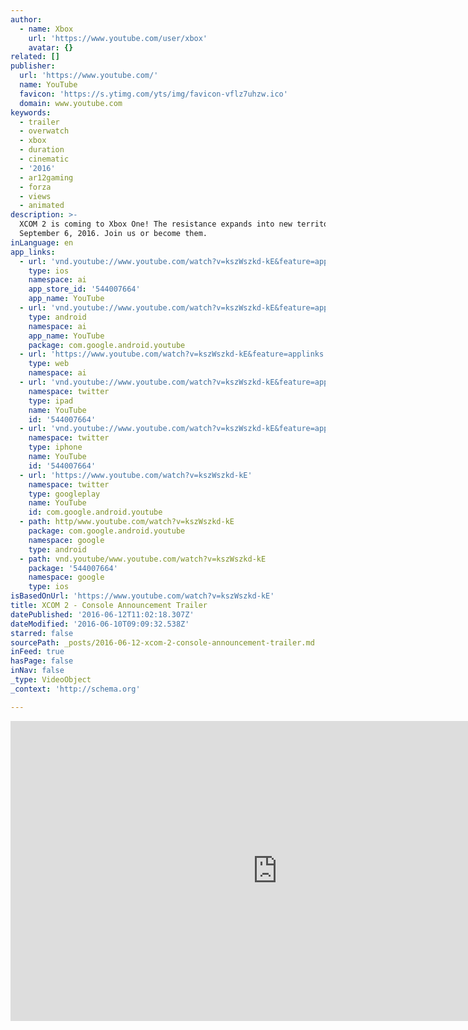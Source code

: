 ```yaml
---
author:
  - name: Xbox
    url: 'https://www.youtube.com/user/xbox'
    avatar: {}
related: []
publisher:
  url: 'https://www.youtube.com/'
  name: YouTube
  favicon: 'https://s.ytimg.com/yts/img/favicon-vflz7uhzw.ico'
  domain: www.youtube.com
keywords:
  - trailer
  - overwatch
  - xbox
  - duration
  - cinematic
  - '2016'
  - ar12gaming
  - forza
  - views
  - animated
description: >-
  XCOM 2 is coming to Xbox One! The resistance expands into new territory on
  September 6, 2016. Join us or become them.
inLanguage: en
app_links:
  - url: 'vnd.youtube://www.youtube.com/watch?v=kszWszkd-kE&feature=applinks'
    type: ios
    namespace: ai
    app_store_id: '544007664'
    app_name: YouTube
  - url: 'vnd.youtube://www.youtube.com/watch?v=kszWszkd-kE&feature=applinks'
    type: android
    namespace: ai
    app_name: YouTube
    package: com.google.android.youtube
  - url: 'https://www.youtube.com/watch?v=kszWszkd-kE&feature=applinks'
    type: web
    namespace: ai
  - url: 'vnd.youtube://www.youtube.com/watch?v=kszWszkd-kE&feature=applinks'
    namespace: twitter
    type: ipad
    name: YouTube
    id: '544007664'
  - url: 'vnd.youtube://www.youtube.com/watch?v=kszWszkd-kE&feature=applinks'
    namespace: twitter
    type: iphone
    name: YouTube
    id: '544007664'
  - url: 'https://www.youtube.com/watch?v=kszWszkd-kE'
    namespace: twitter
    type: googleplay
    name: YouTube
    id: com.google.android.youtube
  - path: http/www.youtube.com/watch?v=kszWszkd-kE
    package: com.google.android.youtube
    namespace: google
    type: android
  - path: vnd.youtube/www.youtube.com/watch?v=kszWszkd-kE
    package: '544007664'
    namespace: google
    type: ios
isBasedOnUrl: 'https://www.youtube.com/watch?v=kszWszkd-kE'
title: XCOM 2 - Console Announcement Trailer
datePublished: '2016-06-12T11:02:18.307Z'
dateModified: '2016-06-10T09:09:32.538Z'
starred: false
sourcePath: _posts/2016-06-12-xcom-2-console-announcement-trailer.md
inFeed: true
hasPage: false
inNav: false
_type: VideoObject
_context: 'http://schema.org'

---
```

<iframe src="https://cdn.embedly.com/widgets/media.html?src=https%3A%2F%2Fwww.youtube.com%2Fembed%2FkszWszkd-kE%3Ffeature%3Doembed&amp;url=http%3A%2F%2Fwww.youtube.com%2Fwatch%3Fv%3DkszWszkd-kE&amp;image=https%3A%2F%2Fi.ytimg.com%2Fvi%2FkszWszkd-kE%2Fhqdefault.jpg&amp;key=b7d04c9b404c499eba89ee7072e1c4f7&amp;type=text%2Fhtml&amp;schema=youtube" width="854" height="480" scrolling="no" frameborder="0" allowfullscreen="" style=""></iframe>